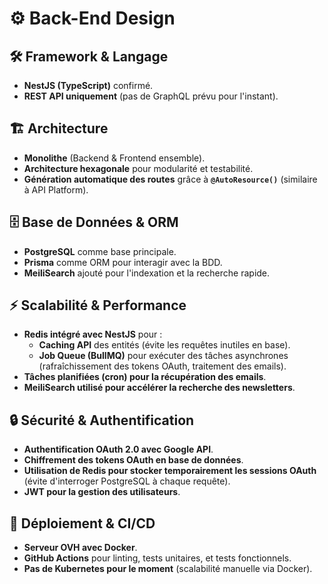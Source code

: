 # ⚙️ Back-End Design

## 🛠️ Framework & Langage

- **NestJS (TypeScript)** confirmé.
- **REST API uniquement** (pas de GraphQL prévu pour l'instant).

## 🏗️ Architecture

- **Monolithe** (Backend & Frontend ensemble).
- **Architecture hexagonale** pour modularité et testabilité.
- **Génération automatique des routes** grâce à **`@AutoResource()`** (similaire à API Platform).

## 🗄️ Base de Données & ORM

- **PostgreSQL** comme base principale.
- **Prisma** comme ORM pour interagir avec la BDD.
- **MeiliSearch** ajouté pour l'indexation et la recherche rapide.

## ⚡ Scalabilité & Performance

- **Redis intégré avec NestJS** pour :
  - **Caching API** des entités (évite les requêtes inutiles en base).
  - **Job Queue (BullMQ)** pour exécuter des tâches asynchrones (rafraîchissement des tokens OAuth, traitement des emails).
- **Tâches planifiées (cron) pour la récupération des emails**.
- **MeiliSearch utilisé pour accélérer la recherche des newsletters**.

## 🔒 Sécurité & Authentification

- **Authentification OAuth 2.0 avec Google API**.
- **Chiffrement des tokens OAuth en base de données**.
- **Utilisation de Redis pour stocker temporairement les sessions OAuth** (évite d'interroger PostgreSQL à chaque requête).
- **JWT pour la gestion des utilisateurs**.

## 🚀 Déploiement & CI/CD

- **Serveur OVH avec Docker**.
- **GitHub Actions** pour linting, tests unitaires, et tests fonctionnels.
- **Pas de Kubernetes pour le moment** (scalabilité manuelle via Docker). 